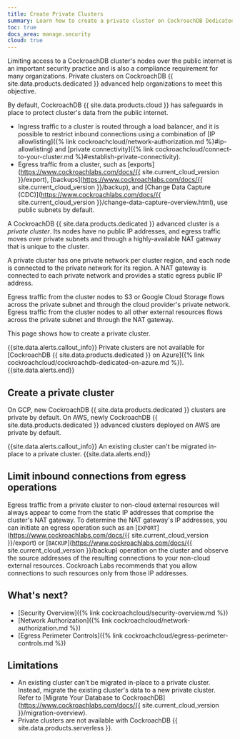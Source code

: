 ```yaml
---
title: Create Private Clusters
summary: Learn how to create a private cluster on CockroachDB Dedicated. A private cluster's nodes have no public IP addresses.
toc: true
docs_area: manage.security
cloud: true
---
```


Limiting access to a CockroachDB cluster's nodes over the public internet is an important security practice and is also a compliance requirement for many organizations. Private clusters on CockroachDB {{ site.data.products.dedicated }} advanced help organizations to meet this objective.

By default, CockroachDB {{ site.data.products.cloud }} has safeguards in place to protect cluster's data from the public internet.

- Ingress traffic to a cluster is routed through a load balancer, and it is possible to restrict inbound connections using a combination of [IP allowlisting]({% link cockroachcloud/network-authorization.md %}#ip-allowlisting) and [private connectivity]({% link cockroachcloud/connect-to-your-cluster.md %}#establish-private-connectivity).
- Egress traffic from a cluster, such as [exports](https://www.cockroachlabs.com/docs/{{ site.current_cloud_version }}/export), [backups](https://www.cockroachlabs.com/docs/{{ site.current_cloud_version }}/backup), and [Change Data Capture (CDC)](https://www.cockroachlabs.com/docs/{{ site.current_cloud_version }}/change-data-capture-overview.html), use public subnets by default.

A CockroachDB {{ site.data.products.dedicated }} advanced cluster is a _private cluster_. Its nodes have no public IP addresses, and egress traffic moves over private subnets and through a highly-available NAT gateway that is unique to the cluster.

A private cluster has one private network per cluster region, and each node is connected to the private network for its region. A NAT gateway is connected to each private network and provides a static egress public IP address.

Egress traffic from the cluster nodes to S3 or Google Cloud Storage flows across the private subnet and through the cloud provider's private network. Egress traffic from the cluster nodes to all other external resources flows across the private subnet and through the NAT gateway.

This page shows how to create a private cluster.

{{site.data.alerts.callout_info}}
Private clusters are not available for [CockroachDB {{ site.data.products.dedicated }} on Azure]({% link cockroachcloud/cockroachdb-dedicated-on-azure.md %}).
{{site.data.alerts.end}}

## Create a private cluster

On GCP, new CockroachDB {{ site.data.products.dedicated }} clusters are private by default.
On AWS, newly CockroachDB {{ site.data.products.dedicated }} advanced clusters deployed on AWS are private by default.

{{site.data.alerts.callout_info}}
An existing cluster can't be migrated in-place to a private cluster.
{{site.data.alerts.end}}

## Limit inbound connections from egress operations

Egress traffic from a private cluster to non-cloud external resources will always appear to come from the static IP addresses that comprise the cluster's NAT gateway. To determine the NAT gateway's IP addresses, you can initiate an egress operation such as an [`EXPORT`](https://www.cockroachlabs.com/docs/{{ site.current_cloud_version }}/export) or [`BACKUP`](https://www.cockroachlabs.com/docs/{{ site.current_cloud_version }}/backup) operation on the cluster and observe the source addresses of the resulting connections to your non-cloud external resources. Cockroach Labs recommends that you allow connections to such resources only from those IP addresses.

## What's next?

- [Security Overview]({% link cockroachcloud/security-overview.md %})
- [Network Authorization]({% link cockroachcloud/network-authorization.md %})
- [Egress Perimeter Controls]({% link cockroachcloud/egress-perimeter-controls.md %})

## Limitations

- An existing cluster can't be migrated in-place to a private cluster. Instead, migrate the existing cluster's data to a new private cluster. Refer to [Migrate Your Database to CockroachDB](https://www.cockroachlabs.com/docs/{{ site.current_cloud_version }}/migration-overview).
- Private clusters are not available with CockroachDB {{ site.data.products.serverless }}.
